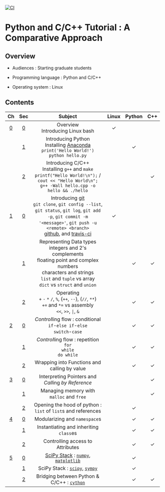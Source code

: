 [![CI](https://github.com/kangwonlee/2018pycpp/actions/workflows/conda_env_test.yml/badge.svg)](https://github.com/kangwonlee/2018pycpp/actions/workflows/conda_env_test.yml)

# Python and C/C++ Tutorial : A Comparative Approach

## Overview

* Audiences : Starting graduate students

* Programming language : Python and C/C++

* Operating system : Linux


## Contents

| Ch  | Sec | Subject                           | Linux | Python | C++ |
|:---:|:---:|:----------------------------------:|:-----:|:------:|:---:|
|  [0](00.python-c-cpp/)  |  [0](00.python-c-cpp/00.python.ipynb)  | Overview<br>Introducing Linux bash |   ✓   |        |     |
|     |  [1](00.python-c-cpp/10.c-cpp.ipynb)  | Introducing Python<br>Installing [Anaconda](https://www.anaconda.com/download/) <br>`print('Hello World!')`<br>`python hello.py` |       |   ✓    |     |
|     |  [2](00.python-c-cpp/20.bash.ipynb)  | Introducing C/C++<br>Installing `g++` and `make`<br>`printf("Hello World!\n");` / `cout << "Hello World\n";`<br>`g++ -Wall hello.cpp -o hello && ./hello` |       |        |  ✓  |
|  [1](01/)  |  [0](01/00.ipynb)  | Introducing [git](https://git-scm.com/)<br>`git clone`, `git config --list`, `git status`, `git log`, `git add -p`, `git commit -m '<message>'`, `git push -u <remote> <branch>`<br>[github](https://www.github.com), and [travis-ci](https://www.travis-ci.org) |   ✓   |        |     |
|     |  [1](01/01.ipynb)  | Representing Data types <br> integers and 2's complements <br> floating point and complex numbers <br> characters and strings<br>`list` and `tuple` vs array<br>`dict` vs `struct` and `union` |       |   ✓    |  ✓  |
|     |  [2](01/02.ipynb)  | Operating<br>`+` `-` `*` `/`, `%`, {`++`, `--`}, (`//`, `**`)<br>`+=` and `*=` vs assembly<br>`<<`, `>>`, `\|`, `&` |       |   ✓    |  ✓  |
|  [2](02/)  |  [0](02/00.ipynb)  | *Control*ling flow : conditional<br>`if`-`else if`-`else`<br>`switch`-`case` |       |   ✓    |  ✓  |
|     |  [1](02/01.ipynb)  | *Control*ling flow : repetition<br>`for`<br>`while`<br>`do while` |       |   ✓    |  ✓  |
|     |  [2](02/02.ipynb)  | Wrapping into Functions and calling by value      |       |   ✓    |  ✓  |
|  [3](03/)  |  [0](03/00.ipynb)  | Interpreting Pointers and *Call*ing *by Reference* |       |        |  ✓  |
|     |  [1](03/01.ipynb)  | Managing memory with `malloc` and `free` |       |        |  ✓  |
|     |  [2](03/02.ipynb)  | Opening the hood of python : `list` of `list`s and references |       |   ✓    |     |
|  [4](04/)  |  [0](04/00.ipynb)  | Modularizing and `namespace`s |       |   ✓    |  ✓  |
|     |  [1](04/01.ipynb)  | Instantiating and inheriting `class`es |       |   ✓    |  ✓  |
|     |  [2](04/02.ipynb)  | Controlling access to Attributes |       |   ✓    |  ✓  |
|  [5](05/)  |  [0](05/00.ipynb)  | [SciPy Stack](https://www.scipy.org/) : [`numpy`](http://www.numpy.org/), [`matplotlib`](https://matplotlib.org/gallery/index.html) |       |   ✓    |     |
|     |  [1](05/01.ipynb)  | SciPy Stack : [`scipy`](https://docs.scipy.org/doc/scipy/reference/tutorial/io.html), [`sympy`](https://docs.sympy.org/latest/modules/printing.html#module-sympy.printing.ccode) |       |   ✓    |     |
|     |  [2](05/02.ipynb)  | Bridging between Python & C/C++ : [`cython`](https://cython.org) |       |   ✓    |  ✓  |
